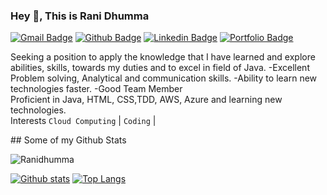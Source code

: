 ### Hey 👋, This is Rani Dhumma
[![Gmail Badge](https://img.shields.io/badge/-ranidhumma8@gmail.com-c14438?style=flat&logo=Gmail&logoColor=white&link=mailto:ranidhumma8@gmail.com)](mailto:ranidhumma8@gmail.com) [![Github Badge](https://img.shields.io/badge/-Ranidhumma-grey?style=flat&logo=github&logoColor=white&link=https://github.com/Ranidhumma/)](https://www.github.com/Ranidhumma/) [![Linkedin Badge](https://img.shields.io/badge/RaniDhumma-00acee?style=flat&logo=Linkedin&logoColor=white&link=https://www.linkedin.com/in/rani-d-25995012b/RaniDhumma/)](https://https://www.linkedin.com/in/rani-d-25995012b/) [![Portfolio Badge](https://img.shields.io/badge/portfolio-web-blue?style=flat&link=https://github.com/Ranidhumma/)](https://github.com/Ranidhumma/) <p align='left'>Seeking a position to apply the knowledge that I have learned and explore abilities, skills, towards my duties and to excel in field of Java. -Excellent Problem solving, Analytical and communication skills. -Ability to learn new technologies faster. -Good Team Member
<br /> Proficient in Java, HTML, CSS,TDD, AWS, Azure and learning new technologies.
<br /> Interests `Cloud Computing` | `Coding` |
</p>
## Some of my Github Stats
<p align=left> <img src=https://komarev.com/ghpvc/?username=Ranidhumma alt=Ranidhumma /> </p>

[![Github stats](https://github-readme-stats.vercel.app/api?username=Ranidhumma&show_icons=true&include_all_commits=true)](https://github.com/Ranidhumma/github-readme-stats)
[![Top Langs](https://github-readme-stats.vercel.app/api/top-langs/?username=Ranidhumma&layout=compact)](https://github.com/Ranidhumma/github-readme-stats)

